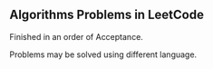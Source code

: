 ## Algorithms Problems in LeetCode

Finished in an order of Acceptance.

Problems may be solved using different language.
